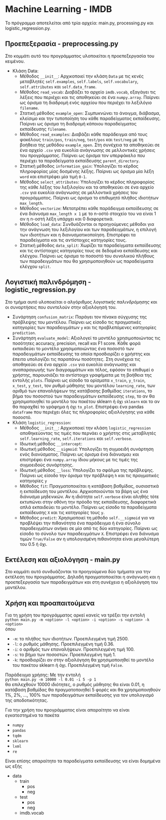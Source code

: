 # Machine Learning - IMDB
Το πρόγραμμα αποτελείται από τρία αρχεία: main.py, processing.py και logistic_regression.py.

## Προεπεξερασία - preprocessing.py
Στο κομμάτι αυτό του προγράμματος υλοποιείται η προεπεξεργασία του κειμένου.
- Κλάση Data:
  - Μέθοδος `__init__`: Αρχικοποιεί την κλάση `Data` με τις κενές μεταβλητές `self.examples`, `self.labels`, `self.vocabulary`, `self.attributes` και `self.data_frame`.
  - Μέθοδος `read_vocab`: Διαβάζει το αρχείο `imdb.vocab`, εξαγάγει τις λέξεις που περιέχει και τις αποθηκεύει σε ένα `numpy.array`. Παίρνει ως όρισμα τη διαδρομή ενός αρχείου που περιέχει το λεξιλόγιο `filename`.
  - Στατική μέθοδος `example_open`: Συμπυκνώνει το άνοιγμα, διάβασμα, κλείσιμο και την τυποποίηση του κάθε παραδείγματος εκπαίδευσης. Παίρνει ως όρισμα τη διαδρομή κάποιου παραδείγματος εκπαίδευσης `filename`.
  - Μέθοδος `read_examples`: Διαβάζει κάθε παράδειγμα από τους φακέλους `train/pos`, `train/neg`, `test/pos` και `test/neg` με τη βοήθεια της μεθόδου `example_open`. Στη συνέχεια τα αποθηκεύει σε ένα αρχείο `.csv` για ευκολία ανάγνωσης σε μελλοντικές χρήσεις του προγράμματος. Παίρνει ως όρισμα τον υπερφάκελο που περιέχει τα παραδείγματα εκπαίδευσης `parent_directory`.
  - Στατική μέθοδος `information_gain`: Υπολογίζει το κέρδος πληροφορίας μίας δοσμένης λέξης. Παίρνει ως όρισμα μία λέξη `word` και επιστρέφει μία τιμή `0-1`.
  - Μέθοδος `select_attributes`: Υπολογίζει το κέρδος πληροφορίας της κάθε λέξης του λεξιλογίου και τα αποθηκεύει σε ένα αρχείο `.csv` για ευκολία ανάγνωσης σε μελλοντικά χρήσεις του προγράμματος. Παίρνει ως όρισμα το επιθυμητό πλήθος ιδιοτήτων `max_length`.
  - Μέθοδος `vectorize`: Μετατρέπει κάθε παράδειγμα εκπαίδευσης σε ένα διάνυσμα `max_length x 1` με το n-οστό στοιχείο του να είναι 1 αν η n-οστή λέξη υπάρχει και 0 διαφορετικά.
  - Μέθοδος `load_data`: Συνδυάζονται οι προηγούμενες μέθοδοι για την ανάγνωση του λεξιλογίου και των παραδειγμάτων, η επιλογή των ιδιοτήτων και η διανυσματικοποίηση. Επιστρέφει τα παραδείγματα και τις αντίστοιχες κατηγορίες τους.
  - Στατική μέθοδος `data_split`: Χωρίζει τα παραδείγματα εκπαίδευσης και τις αντίστοιχες κατηγορίες τους σε δεδομένα εκπαίδευσης και ελέγχου. Παίρνει ως όρισμα το ποσοστό του συνολικού πλήθους των παραδειγμάτων που θα χρησιμοποιηθούν ως παραδείγματα ελέγχου `split`.

## Λογιστική παλινδρόμηση - logistic_regression.py
Στο τμήμα αυτό υλοποιείται ο αλγόριθμος *λογιστικής παλινδρόμησης* και οι συναρτήσεις που συντελούν στην αξιολόγησή του.
- Συνάρτηση `confusion_matrix`: Παράγει τον πίνακα σύγχυσης της πρόβλεψης του μοντέλου. Παίρνει ως είσοδο τις πραγματικές κατηγορίες των παραδειγμάτων `y` και τις προβλεπόμενες κατηγορίες `prediction`.
- Συνάρτηση `evaluate_model`: Αξιολογεί το μοντέλο χρησιμοποιώντας τις ποσότητες accuracy, precision, recall και F1 score. Κάθε φορά εκπαιδεύει το μοντέλο χρησιμοποιώντας ένα ποσοστό των παραδειγμάτων εκπαίδευσης τα οποία προσδιορίζει ο χρήστης και έπειτα υπολογίζει τις παραπάνω ποσότητες. Στη συνέχεια τις αποθηκεύει σε ένα αρχείο `.csv` για ευκολία ανάγνωσης και αναπαραγωγής των διαγραμμάτων και τέλος, εφόσον το επιθυμεί ο χρήστης, παρουσιάζει τα αντίστοιχα γραφήματα με τη βοήθεια της εντολής `plots`. Παίρνει ως είσοδο τα ορίσματα `x_train`, `y_train`, `x_test`, `y_test`, τον ρυθμό μάθησης του μοντέλου `learning_rate`, των αριθμό των επαναλήψεων της κατάβασης βαθμίδας `iterations`, το βήμα του ποσοστού των παραδειγμάτων εκπαίδευσης `step`, το αν θα χρησιμοποιηθεί το μοντέλο του πακέτου sklearn ή όχι `sklearn` και το αν θα παραχθεί το γράφημα ή όχι `to_plot`. Επιστρέφει ένα pandas `dataframe` που περιέχει όλες τις πληροφορίες αξιολόγησης για κάθε ποσοστό.
- Κλάση `logistic_regression`:
  - Μέθοδος `__init__`: Αρχικοποιεί την κλάση `logistic_regression` αποθηκεύοντας τις τιμές που περνάει ο χρήστης στις μεταβλητές `self.learning_rate`, `self.iterations` και `self.verbose`.
  - Ιδιωτική μέθοδος `__intercept`:
  - Ιδιωτική μέθοδος `__sigmoid`: Υπολογίζει τη σιγμοειδή συνάρτηση ενός διανύσματος. Παίρνει ως όρισμα ένα διάνυσμα`z` και επιστρέφει ένα `numpy.array` ίδιου μήκους με τις τιμές της σιγμοειδούς συνάρτησης.
  - Ιδιωτική μέθοδος `__loss`: Υπολογίζει το σφάλμα της πρόβλεψης. Παίρνει ως είσοδο την όρισμα την πρόβλεψη `h` και τις πραγματικές κατηγορίες `y`
  - Μέθοδος `fit`: Πραγματοποιείται η κατάβαση βαθμίδας, ουσιαστικά η εκπαίδευση του μοντέλου. Αρχικοποιούνται τα βάρη ως ένα διάνυσμα μηδενικών. Αν η ιδιότητα `self.verbose` είναι αληθής τότε εκτυπώνει στην οθόνη την πρόοδο της εκπαίδευσης, διαφορετικά απλά εκπαιδεύει το μοντέλο. Παίρνει ως είσοδο τα παραδείγματα εκπαίδευσης `X` και τις κατηγορίες τους `y`.
  - Μέθοδος `predict`: Χρησιμοποιεί τη μέθοδο `self.__sigmoid` για να προβλέψει την πιθανότητα ένα παράδειγμα ή ένα σύνολο παραδειγμάτων ανήκει σε μία από τις δύο κατηγορίες. Παίρνει ως είσοδο το σύνολο των παραδειγμάτων `X`. Επιστρέφει ένα διάνυσμα τιμών `True/False` αν η υπολογισμένη πιθανότητα είναι μεγαλύτερη του 0.5 ή όχι. 

## Εκτέλεση και αξιολόγηση - main.py
Στο κομμάτι αυτό συνδυάζονται τα προηγούμενα δύο τμήματα για την εκτέλεση του προγράμματος.
Δηλαδή πραγματοποιείται η ανάγνωση και η προεπεξεργασία των παραδειγμάτων και στη συνέχεια η αξιολόγηση του μοντέλου.

## Χρήση και προαπαιτούμενα
Για τη χρήση του προγράμματος αρκεί κανείς να τρέξει την εντολή\
`python main.py -m <option> -l <option> -i <option> -s <option> -k <option>`\
όπου
- `-m`: το πλήθος των ιδιοτήτων. Προεπιλεγμένη τιμή 2500.
- `-l`: ο ρυθμός μάθησης. Προεπιλεγμένη τιμή 0.36.
- `-i`: ο αριθμός των επαναλήψεων. Προεπιλεγμένη τιμή 100.
- `-s`: το βήμα των ποσοστών. Προεπιλεγμένη τιμή 1.
- `-k`: προσδιορίζει αν στην αξιολόγηση θα χρησιμοποιηθεί το μοντέλο του πακέτου sklearn ή όχι. Προεπιλεγμένη τιμή `False`.

Παράδειγμα χρήσης: Με την εντολή\
`python main.py -m 10000 -l 0.01 -i 5 -p 1`\
θα επιλεχθούν 10000 ιδιότητες, ο ρυθμός μάθησης θα είναι 0.01, η κατάβαση βαθμίδας θα πραγματοποιηθεί 5 φορές και θα χρησιμοποιηθούν 1%, 2%, ..., 100% των παραδειγμάτων εκπαίδευσης για τον υπολογισμό της αποδοτικότητας.

Για την χρήση του προγράμματος είναι απαραίτητο να είναι εγκατεστημένα τα πακέτα
- `numpy`
- `pandas`
- `tqdm`
- `sklearn`
- `lxml`
- `re`

Είναι επίσης απαραίτητο τα παραδείγματα εκπαίδευσης να είναι δομημένα ως εξής
- data
  - train
    - pos
    - neg
  - test
    - pos
    - neg
  - imdb.vocab